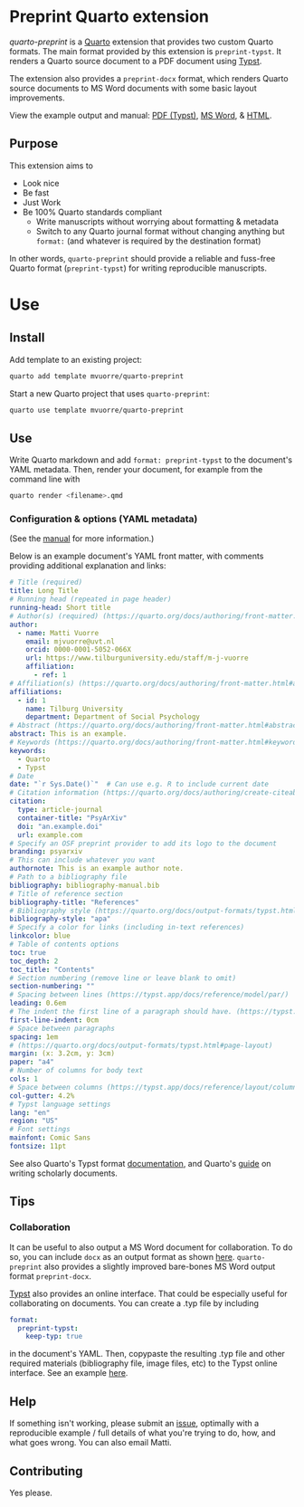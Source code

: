 # Preprint Quarto extension

*quarto-preprint* is a [Quarto](https://quarto.org) extension that provides two custom Quarto formats. The main format provided by this extension is `preprint-typst`. It renders a Quarto source document to a PDF document using [Typst](https://typst.app/docs). 

The extension also provides a `preprint-docx` format, which renders Quarto source documents to MS Word documents with some basic layout improvements. 

View the example output and manual: [PDF (Typst)](https://mvuorre.github.io/quarto-preprint/index.pdf), [MS Word](https://mvuorre.github.io/quarto-preprint/index.docx), & [HTML](https://mvuorre.github.io/quarto-preprint).

## Purpose

This extension aims to

- Look nice     
- Be fast
- Just Work
- Be 100% Quarto standards compliant
  - Write manuscripts without worrying about formatting & metadata
  - Switch to any Quarto journal format without changing anything but `format:` (and whatever is required by the destination format)

In other words, `quarto-preprint` should provide a reliable and fuss-free Quarto format (`preprint-typst`) for writing reproducible manuscripts. 

# Use

## Install

Add template to an existing project:

```bash
quarto add template mvuorre/quarto-preprint
```

Start a new Quarto project that uses `quarto-preprint`:

```bash
quarto use template mvuorre/quarto-preprint
```

## Use

Write Quarto markdown and add `format: preprint-typst` to the document's YAML metadata. Then, render your document, for example from the command line with

```bash
quarto render <filename>.qmd
```

### Configuration & options (YAML metadata)

(See the [manual](https://mvuorre.github.io/quarto-preprint) for more information.)

Below is an example document's YAML front matter, with comments providing additional explanation and links:

```yaml
# Title (required)
title: Long Title
# Running head (repeated in page header)
running-head: Short title 
# Author(s) (required) (https://quarto.org/docs/authoring/front-matter.html#authors-and-affiliations)
author:
  - name: Matti Vuorre
    email: mjvuorre@uvt.nl
    orcid: 0000-0001-5052-066X
    url: https://www.tilburguniversity.edu/staff/m-j-vuorre
    affiliation:
      - ref: 1
# Affiliation(s) (https://quarto.org/docs/authoring/front-matter.html#authors-and-affiliations)
affiliations:
  - id: 1
    name: Tilburg University
    department: Department of Social Psychology
# Abstract (https://quarto.org/docs/authoring/front-matter.html#abstract)
abstract: This is an example.
# Keywords (https://quarto.org/docs/authoring/front-matter.html#keywords)
keywords: 
  - Quarto 
  - Typst
# Date
date: "`r Sys.Date()`"  # Can use e.g. R to include current date
# Citation information (https://quarto.org/docs/authoring/create-citeable-articles.html#journal-articles)
citation:
  type: article-journal
  container-title: "PsyArXiv"
  doi: "an.example.doi"
  url: example.com
# Specify an OSF preprint provider to add its logo to the document
branding: psyarxiv
# This can include whatever you want
authornote: This is an example author note.
# Path to a bibliography file
bibliography: bibliography-manual.bib
# Title of reference section
bibliography-title: "References"
# Bibliography style (https://quarto.org/docs/output-formats/typst.html#bibliography)
bibliography-style: "apa"
# Specify a color for links (including in-text references)
linkcolor: blue
# Table of contents options
toc: true
toc_depth: 2
toc_title: "Contents"
# Section numbering (remove line or leave blank to omit)
section-numbering: ""
# Spacing between lines (https://typst.app/docs/reference/model/par/)
leading: 0.6em
# The indent the first line of a paragraph should have. (https://typst.app/docs/reference/model/par/)
first-line-indent: 0cm
# Space between paragraphs
spacing: 1em
# (https://quarto.org/docs/output-formats/typst.html#page-layout)
margin: (x: 3.2cm, y: 3cm)
paper: "a4"
# Number of columns for body text
cols: 1
# Space between columns (https://typst.app/docs/reference/layout/columns/)
col-gutter: 4.2%
# Typst language settings
lang: "en"
region: "US"
# Font settings
mainfont: Comic Sans
fontsize: 11pt
```

See also Quarto's Typst format [documentation](https://quarto.org/docs/output-formats/typst.html), and Quarto's [guide](https://quarto.org/docs/authoring/front-matter.html) on writing scholarly documents.

## Tips

###  Collaboration

It can be useful to also output a MS Word document for collaboration. To do so, you can include `docx` as an output format as shown [here](https://quarto.org/docs/output-formats/ms-word.html). `quarto-preprint` also provides a slightly improved bare-bones MS Word output format `preprint-docx`.

[Typst](https://typst.app) also provides an online interface. That could be especially useful for collaborating on documents. You can create a .typ file by including

```yaml
format:
  preprint-typst:
    keep-typ: true
```

in the document's YAML. Then, copypaste the resulting .typ file and other required materials (bibliography file, image files, etc) to the Typst online interface. See an example [here](https://typst.app/project/rk4zWONKPIF5lRxF_HU1I5).

## Help

If something isn't working, please submit an [issue](https://github.com/mvuorre/quarto-preprint/issues), optimally with a reproducible example / full details of what you're trying to do, how, and what goes wrong. You can also email Matti.

## Contributing

Yes please.
